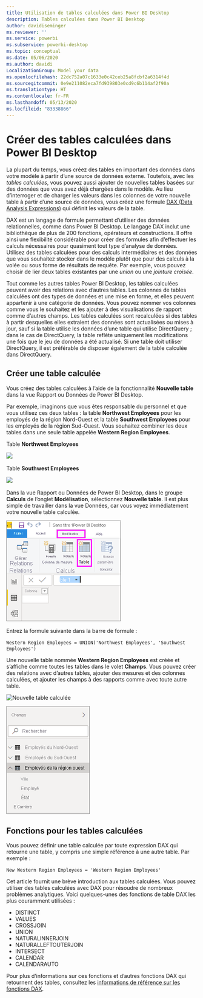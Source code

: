 ```yaml
---
title: Utilisation de tables calculées dans Power BI Desktop
description: Tables calculées dans Power BI Desktop
author: davidiseminger
ms.reviewer: ''
ms.service: powerbi
ms.subservice: powerbi-desktop
ms.topic: conceptual
ms.date: 05/06/2020
ms.author: davidi
LocalizationGroup: Model your data
ms.openlocfilehash: 22dc752a07c1633e0c42ceb25a8fcbf2a6314f4d
ms.sourcegitcommit: 0e9e211082eca7fd939803e0cd9c6b114af2f90a
ms.translationtype: HT
ms.contentlocale: fr-FR
ms.lasthandoff: 05/13/2020
ms.locfileid: "83338866"
---
```

# <a name="create-calculated-tables-in-power-bi-desktop"></a>Créer des tables calculées dans Power BI Desktop
La plupart du temps, vous créez des tables en important des données dans votre modèle à partir d’une source de données externe. Toutefois, avec les *tables calculées*, vous pouvez aussi ajouter de nouvelles tables basées sur des données que vous avez déjà chargées dans le modèle. Au lieu d’interroger et de charger les valeurs dans les colonnes de votre nouvelle table à partir d’une source de données, vous créez une formule [DAX (Data Analysis Expressions)](/dax/index) qui définit les valeurs de la table.

DAX est un langage de formule permettant d’utiliser des données relationnelles, comme dans Power BI Desktop. Le langage DAX inclut une bibliothèque de plus de 200 fonctions, opérateurs et constructions. Il offre ainsi une flexibilité considérable pour créer des formules afin d’effectuer les calculs nécessaires pour quasiment tout type d’analyse de données. Utilisez des tables calculées pour des calculs intermédiaires et des données que vous souhaitez stocker dans le modèle plutôt que pour des calculs à la volée ou sous forme de résultats de requête. Par exemple, vous pouvez choisir de lier deux tables existantes par une *union* ou une *jointure croisée*.

Tout comme les autres tables Power BI Desktop, les tables calculées peuvent avoir des relations avec d’autres tables. Les colonnes de tables calculées ont des types de données et une mise en forme, et elles peuvent appartenir à une catégorie de données. Vous pouvez nommer vos colonnes comme vous le souhaitez et les ajouter à des visualisations de rapport comme d’autres champs. Les tables calculées sont recalculées si des tables à partir desquelles elles extraient des données sont actualisées ou mises à jour, sauf si la table utilise les données d’une table qui utilise DirectQuery ; dans le cas de DirectQuery, la table reflète uniquement les modifications une fois que le jeu de données a été actualisé. Si une table doit utiliser DirectQuery, il est préférable de disposer également de la table calculée dans DirectQuery.

## <a name="create-a-calculated-table"></a>Créer une table calculée

Vous créez des tables calculées à l’aide de la fonctionnalité **Nouvelle table** dans la vue Rapport ou Données de Power BI Desktop.

Par exemple, imaginons que vous êtes responsable du personnel et que vous utilisez ces deux tables : la table **Northwest Employees** pour les employés de la région Nord-Ouest et la table **Southwest Employees** pour les employés de la région Sud-Ouest. Vous souhaitez combiner les deux tables dans une seule table appelée **Western Region Employees**.

Table **Northwest Employees**

 ![](media/desktop-calculated-tables/calctables_nwempl.png)

Table **Southwest Employees**

 ![](media/desktop-calculated-tables/calctables_swempl.png)

Dans la vue Rapport ou Données de Power BI Desktop, dans le groupe **Calculs** de l’onglet **Modélisation**, sélectionnez **Nouvelle table**. Il est plus simple de travailler dans la vue Données, car vous voyez immédiatement votre nouvelle table calculée.

 ![Nouvelle table dans la vue Données](media/desktop-calculated-tables/calctables_formulabarempty.png)

Entrez la formule suivante dans la barre de formule :

```dax
Western Region Employees = UNION('Northwest Employees', 'Southwest Employees')
```

Une nouvelle table nommée **Western Region Employees** est créée et s’affiche comme toutes les tables dans le volet **Champs**. Vous pouvez créer des relations avec d’autres tables, ajouter des mesures et des colonnes calculées, et ajouter les champs à des rapports comme avec toute autre table.

 ![Nouvelle table calculée](media/desktop-calculated-tables/calctables_westregionempl.png)

 ![Nouvelle table dans le volet Champs](media/desktop-calculated-tables/calctables_fieldlist.png)

## <a name="functions-for-calculated-tables"></a>Fonctions pour les tables calculées

Vous pouvez définir une table calculée par toute expression DAX qui retourne une table, y compris une simple référence à une autre table. Par exemple :

```dax
New Western Region Employees = 'Western Region Employees'
```

Cet article fournit une brève introduction aux tables calculées. Vous pouvez utiliser des tables calculées avec DAX pour résoudre de nombreux problèmes analytiques. Voici quelques-unes des fonctions de table DAX les plus couramment utilisées :

* DISTINCT
* VALUES
* CROSSJOIN
* UNION
* NATURALINNERJOIN
* NATURALLEFTOUTERJOIN
* INTERSECT
* CALENDAR
* CALENDARAUTO

Pour plus d’informations sur ces fonctions et d’autres fonctions DAX qui retournent des tables, consultez les [informations de référence sur les fonctions DAX](/dax/dax-function-reference).

